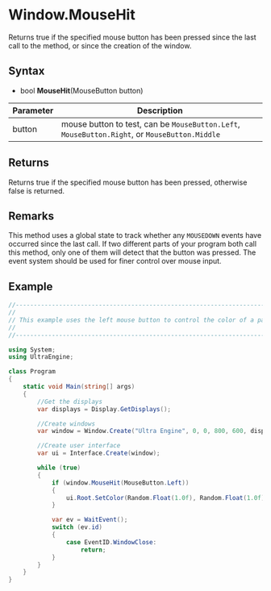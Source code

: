 # Window.MouseHit

Returns true if the specified mouse button has been pressed since the last call to the method, or since the creation of the window.

## Syntax

- bool **MouseHit**(MouseButton button)

| Parameter | Description |
|---|---|
| button | mouse button to test, can be `MouseButton.Left`, `MouseButton.Right`, or `MouseButton.Middle` |

## Returns

Returns true if the specified mouse button has been pressed, otherwise false is returned.

## Remarks

This method uses a global state to track whether any `MOUSEDOWN` events have occurred since the last call. If two different parts of your program both call this method, only one of them will detect that the button was pressed. The event system should be used for finer control over mouse input.

## Example

```csharp
//-------------------------------------------------------------------------------------------------
//
// This example uses the left mouse button to control the color of a panel widget.
//
//-------------------------------------------------------------------------------------------------

using System;
using UltraEngine;

class Program
{
    static void Main(string[] args)
    {
        //Get the displays
        var displays = Display.GetDisplays();

        //Create windows
        var window = Window.Create("Ultra Engine", 0, 0, 800, 600, displays[0]);

        //Create user interface
        var ui = Interface.Create(window);

        while (true)
        {
            if (window.MouseHit(MouseButton.Left))
            {
                ui.Root.SetColor(Random.Float(1.0f), Random.Float(1.0f), Random.Float(1.0f), 1);
            }

            var ev = WaitEvent();
            switch (ev.id)
            {
                case EventID.WindowClose:
                    return;
            }
        }
    }
}
```